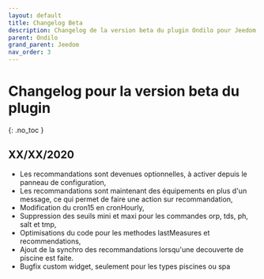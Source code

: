 ```yaml
---
layout: default
title: Changelog Beta
description: Changelog de la version beta du plugin Ondilo pour Jeedom. 
parent: Ondilo
grand_parent: Jeedom
nav_order: 3
---
```


# Changelog pour la version beta du plugin
{: .no_toc }

## XX/XX/2020
- Les recommandations sont devenues optionnelles, à activer depuis le panneau de configuration,
- Les recommandations sont maintenant des équipements en plus d'un message, ce qui permet de faire une action sur recommandation,
- Modification du cron15 en cronHourly,
- Suppression des seuils mini et maxi pour les commandes orp, tds, ph, salt et tmp,
- Optimisations du code pour les methodes lastMeasures et recommendations,
- Ajout de la synchro des recommandations lorsqu'une decouverte de piscine est faite.
- Bugfix custom widget, seulement pour les types piscines ou spa